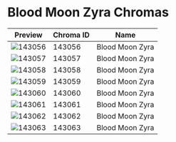 # Blood Moon Zyra Chromas

| Preview | Chroma ID | Name |
|---------|-----------|------|
| ![143056](https://raw.communitydragon.org/latest/plugins/rcp-be-lol-game-data/global/default/v1/champion-chroma-images/143/143056.png) | 143056 | Blood Moon Zyra |
| ![143057](https://raw.communitydragon.org/latest/plugins/rcp-be-lol-game-data/global/default/v1/champion-chroma-images/143/143057.png) | 143057 | Blood Moon Zyra |
| ![143058](https://raw.communitydragon.org/latest/plugins/rcp-be-lol-game-data/global/default/v1/champion-chroma-images/143/143058.png) | 143058 | Blood Moon Zyra |
| ![143059](https://raw.communitydragon.org/latest/plugins/rcp-be-lol-game-data/global/default/v1/champion-chroma-images/143/143059.png) | 143059 | Blood Moon Zyra |
| ![143060](https://raw.communitydragon.org/latest/plugins/rcp-be-lol-game-data/global/default/v1/champion-chroma-images/143/143060.png) | 143060 | Blood Moon Zyra |
| ![143061](https://raw.communitydragon.org/latest/plugins/rcp-be-lol-game-data/global/default/v1/champion-chroma-images/143/143061.png) | 143061 | Blood Moon Zyra |
| ![143062](https://raw.communitydragon.org/latest/plugins/rcp-be-lol-game-data/global/default/v1/champion-chroma-images/143/143062.png) | 143062 | Blood Moon Zyra |
| ![143063](https://raw.communitydragon.org/latest/plugins/rcp-be-lol-game-data/global/default/v1/champion-chroma-images/143/143063.png) | 143063 | Blood Moon Zyra |